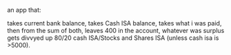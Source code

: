 an app that:

takes current bank balance,
takes Cash ISA balance,
takes what i was paid,
then from the sum of both, leaves 400 in the account,
whatever was surplus gets divvyed up 80/20 cash ISA/Stocks and Shares ISA (unless cash isa is >5000).

